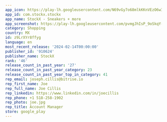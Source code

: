 ```yaml
---
app_icon: https://play-lh.googleusercontent.com/N69vGy7o68mlkKKnVEzO6wIKlw9K0K0yOa9q_mSRnmnUc4pnHhQnECqwMXaVb9mz9g8
app_id: com.stockx.stockx
app_name: StockX - Sneakers + more
app_screenshot: https://play-lh.googleusercontent.com/pvmgJhIsP_9oSkqY-8gWP4GCDC0_OR8HjRJ83sjYtHeoevVE6-jeHnGel9aGLfFeq6s
category: Shopping
country: MX
id: z9LrXYr8ffyg
language: en
most_recent_release: '2024-02-14T00:00:00'
publisher_id: '910624'
publisher_name: StockX
rank: '46'
release_count_in_past_year: '27'
release_count_in_past_year_category: 23
release_count_in_past_year_top_in_category: 41
rep_email: joseph.cillis@bitrise.io
rep_first_name: Joe
rep_full_name: Joe Cillis
rep_linkedin: https://www.linkedin.com/in/joecillis
rep_phone: +1 518-258-1902
rep_photo: joe.jpg
rep_title: Account Manager
store: google_play
---
```

